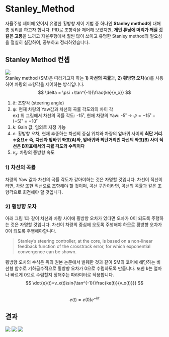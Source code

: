 # Stanley_Method
자율주행 제어에 있어서 유명한 횡방향 제어 기법 중 하나인 **Stanley method**에 대해 총 정리를 하고자 합니다.
PID로 조향각을 제어해 보았지만, **게인 튜닝에 머리가 깨질 것 같은 고통**을 느끼고 자율주행에서 훨씬 많이 쓰이고 유명한 Stanley method의 필요성을 절실히 실감하여, 공부하고 정리하였습니다.

## Stanley Method 컨셉  
![](https://velog.velcdn.com/images/openjr/post/f8e2f048-a57a-43b8-b1b4-98d78910c91a/image.png)  
Stanley method (SM)은 따라가고자 하는 **1) 차선의 곡률**과, **2) 횡방향 오차**($e$)를 사용하여 차량의 조향각을 제어하는 방식입니다.  
$$
\delta = \psi +\tan^{-1}{\frac{ke}{v_x}}  
$$  
1. $\delta$: 조향각 (steering angle)  
2. $\psi$: 현재 차량의 Yaw값과 차선의 곡률 각도와의 차이 각  
ex) 위 그림에서 차선의 곡률 각도: -15˚, 현재 차량의 Yaw: -5˚ -> $\psi=-15˚-(-5)˚=-10˚$  
3. $k$: Gain 값, 임의로 지정 가능  
4. $e$: 횡방향 오차, 현재 추종하는 차선의 중심 위치와 차량의 앞바퀴 사이의 **최단 거리**.  
**※중요※ 즉, 차선과 앞바퀴 좌표(A)와, 앞바퀴와 최단거리인 차선의 좌표(B) 사이 직선은 B좌표에서의 곡률 각도와 수직이다**  
5. $v_x$: 차량의 종방향 속도  


### 1) 차선의 곡률  
차량의 Yaw 값과 차선의 곡률 각도가 같아야하는 것은 자명할 것입니다. 차선이 직선이라면, 차량 또한 직선으로 조향해야 할 것이며, 곡선 구간이라면, 곡선의 곡률과 같은 조향각으로 회전해야 할 것입니다.  
  
### 2) 횡방향 오차  
아래 그림 1과 같이 차선과 차량 사이에 횡방향 오차가 있다면 오차가 0이 되도록 주행하는 것은 자명할 것입니다. 차선이 차량의 중심에 오도록 주행해야 하므로 횡방향 오차가 0이 되도록 주행해야합니다.  
> Stanley’s steering controller, at the core, is based on a non-linear feedback function of the crosstrack error, for which exponential convergence can be shown.

횡방향 오차의 수식은 위의 원본 논문에서 발췌한 것과 같이 SM의 코어에 해당하는 비선형 함수로 기하급수적으로 횡방향 오차가 0으로 수렴하도록 만듭니다. 또한 k는 얼마나 빠르게 0으로 수렴할지 정해주는 파라미터로 작용합니다.  
$$  
\dot{e}(t)=v_x(t)\sin{\tan^{-1}{\frac{ke(t)}{v_x(t)}}}  
$$  
$$  
e(t)\approx e(0)e^{-kt}  
$$  

## 결과
![](https://velog.velcdn.com/images/openjr/post/e64baee6-328c-4335-b9ab-e2013f97cf90/image.png)
![](https://velog.velcdn.com/images/openjr/post/973208e4-fc06-4683-8757-3fcbdadcd1c7/image.png)
![](https://velog.velcdn.com/images/openjr/post/dcc77eec-0aab-4e34-adbe-f4e16e8dbc92/image.png)

